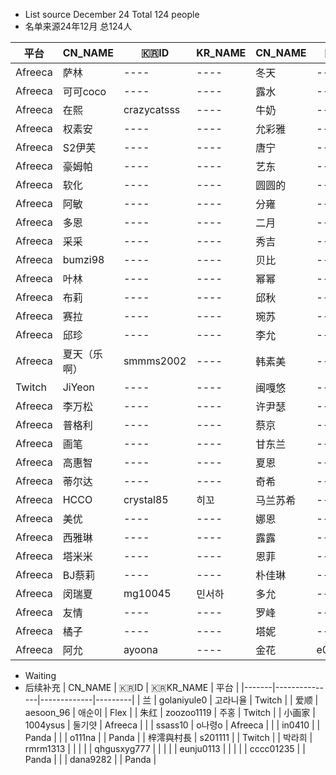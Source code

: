 - List source December 24 Total 124 people
- 名单来源24年12月  总124人



| 平台      | CN_NAME | 🇰🇷ID          | KR_NAME | CN_NAME | 🇰🇷ID      | KR_NAME | CN_NAME  | 🇰🇷ID        | KR_NAME | CN_NAME | 🇰🇷ID           | KR_NAME |
|---------|---------|-------------|---------|---------|---------|---------|----------|-----------|---------|---------|--------------|---------|
| Afreeca | 萨林      | ----        | ----    | 冬天      | ----    | ----    | 黑珍       | gusdk2362 | 민서하     | 唐蕾      | ----         | ----    |
| Afreeca | 可可coco  | ----        | ----    | 露水      | ----    | ----    | 哈鲁酱      | ----      | ----    | 全书亨     | ----         | ----    |
| Afreeca | 在熙      | crazycatsss | ----    | 牛奶      | ----    | ----    | 西斗       | ----      | ----    | 韩叶拉     | ----         | ----    |
| Afreeca | 权素安     | ----        | ----    | 允彩雅     | ----    | ----    | dbwlsqwe | ----      | ----    | 阿孝      | ----         | ----    |
| Afreeca | S2伊芙    | ----        | ----    | 唐宁      | ----    | ----    | 智媛       | jeehyeoun | 지삐      | 尤妮娜     | dlsgk1763    | 유니나     |
| Afreeca | 豪姆帕     | ----        | ----    | 艺东      | ----    | ----    | 平腾       | ----      | ----    | 世雅      | ----         | ----    |
| Afreeca | 软化      | ----        | ----    | 圆圆的     | ----    | ----    | 寒雪       | ----      | ----    | 雷彬      | ----         | ----    |
| Afreeca | 阿敏      | ----        | ----    | 分雍      | ----    | ----    | 巴斯卡      | bks1004   | 바카스     | 英井      | ----         | ----    |
| Afreeca | 多恩      | ----        | ----    | 二月      | ----    | ----    | 热宾       | ----      | ----    | 金娜美     | ----         | ----    |
| Afreeca | 采采      | ----        | ----    | 秀吉      | ----    | ----    | 雪梨       | ----      | 셀리      | 绮丽      | ----         | ----    |
| Afreeca | bumzi98 | ----        | ----    | 贝比      | ----    | ----    | 河正宇      | ----      | ----    | 特楚依     | ----         | ----    |
| Afreeca | 叶林      | ----        | ----    | 幂幂      | ----    | ----    | 雅希       | ----      | ----    | 金莎朗     | ----         | ----    |
| Afreeca | 布莉      | ----        | ----    | 邱秋      | ----    | ----    | 伊翁       | ----      | ----    | 格蕾颖     | eunyoung1238 | 그릴래영    |
| Afreeca | 赛拉      | ----        | ----    | 琬苏      | ----    | ----    | 孝卡       | purelove2 | 효카      | 闵智友     | ----         | ----    |
| Afreeca | 邱珍      | ----        | ----    | 李允      | ----    | ----    | 智贤       | wk3220    | 지현잉     | 惠林      | ----         | ----    |
| Afreeca | 夏天（乐啊）  | smmms2002   | ----    | 韩素美     | ----    | ----    | 世景       | ----      | ----    | 诗妍      | ----         | ----    |
| Twitch  | JiYeon  | ----        | ----    | 闽嘎悠     | ----    | ----    | 哈姆齐亚     | ----      | ----    | 罗夏      | ----         | ----    |
| Afreeca | 李万松     | ----        | ----    | 许尹瑟     | ----    | ----    | 玫瑰酱      | ----      | ----    | 棉花      | somsom0339   | 목화      |
| Afreeca | 普格利     | ----        | ----    | 蔡京      | ----    | ----    | 小耶       | ----      | ----    | 秋天      | ----         | ----    |
| Afreeca | 画笔      | ----        | ----    | 甘东兰     | ----    | ----    | 也拉米      | navi04    |         | 阿丽莎     | feel0100     | ----    |
| Afreeca | 高惠智     | ----        | ----    | 夏恩      | ----    | ----    | 贝拉       | ----      | ----    | 邢英      | ahrum0912    | ----    |
| Afreeca | 蒂尔达     | ----        | ----    | 奇希      | ----    | ----    | 花井       | ----      | ----    | 苏打      | ----         | ----    |
| Afreeca | HCCO    | crystal85   | 히꼬      | 马兰苏希    | ----    | ----    | 尤希       | yooheeyam | ----    | 柳月怡     | ----         | ----    |
| Afreeca | 美优      | ----        | ----    | 娜恩      | ----    | ----    | 维纳斯      | ----      | ----    | 达达明     | ----         | ----    |
| Afreeca | 西雅琳     | ----        | ----    | 露露      | ----    | ----    | Dana     | ----      | ----    | 白河      | mj0128       | 백하      |
| Afreeca | 塔米米     | ----        | ----    | 恩菲      | ----    | ----    | 伊敏       | ----      | ----    | 蔡媛      | ----         | ----    |
| Afreeca | BJ蔡莉    | ----        | ----    | 朴佳琳     | ----    | ----    | 慧慧       | ----      | ----    | 芭比基尼    | ----         | ----    |
| Afreeca | 闵瑞夏     | mg10045     | 민서하     | 多允      | ----    | ----    | 温温       | ----      | ----    | 果汁      | m0m099       | 과즙세연    |
| Afreeca | 友情      | ----        | ----    | 罗峰      | ----    | ----    | 韩璐       | sol3712   | 하루S2    | 慧明      | dign1461     | 혜밍      |
| Afreeca | 橘子      | ----        | ----    | 塔妮      | ----    | ----    | 摩卡       | ----      | ----    | 布安娜     | ----         | ----    |
| Afreeca | 阿允      | ayoona      | ----    | 金花      | e000e77 | ----    | 辛娜仁      | ----      | ----    | 莉亚      | ----         | ----    |

- Waiting
- 后续补充
| CN_NAME | 🇰🇷ID            | 🇰🇷KR_NAME | 平台      |
|-------|---------------|-------------|---------|
| 兰    | golaniyule0   | 고라니율        | Twitch  |
| 爱顺    | aesoon_96     | 애순이         | Flex    |
| 朱红    | zoozoo1119    | 주홍          | Twitch |
| 小画家   | 1004ysus      | 둘기얏         | Afreeca |
|       | ssass10       | o나령o        | Afreeca |
|       | in0410        |             | Panda   |
|       | o111na        |             | Panda   |
| 梓澪與村長 | s201111       |             | Twitch  |
| 박라희   | rmrm1313      |             |         |
|       | qhgusxyg777   |             |         |
|       | eunju0113     |             |         |
|     | cccc01235     |             | Panda   |
|     | dana9282      |             | Panda   |
